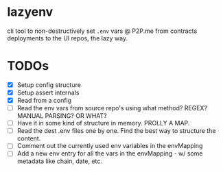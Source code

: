 # lazyenv

cli tool to non-destructively set `.env` vars @ P2P.me from contracts deployments to the UI repos, the lazy way.

# TODOs

- [x] Setup config structure
- [x] Setup assert internals
- [x] Read from a config
- [ ] Read the env vars from source repo's using what method? REGEX? MANUAL PARSING? OR WHAT?
- [ ] Have it in some kind of structure in memory. PROLLY A MAP.
- [ ] Read the dest .env files one by one. Find the best way to structure the content.
- [ ] Comment out the currently used env variables in the envMapping
- [ ] Add a new env entry for all the vars in the envMapping - w/ some metadata like chain, date, etc.

